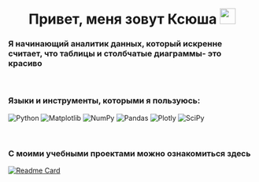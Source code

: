<h1 align="center">Привет, меня зовут Ксюша</a> 
<img src="https://github.com/blackcater/blackcater/raw/main/images/Hi.gif" height="32"/></h1>

### Я начинающий аналитик данных, который искренне считает, что таблицы и столбчатые диаграммы- это красиво 

&ensp;
&ensp;
### Языки и инструменты, которыми я пользуюсь:
![Python](https://img.shields.io/badge/python-3670A0?style=for-the-badge&logo=python&logoColor=ffdd54)
![Matplotlib](https://img.shields.io/badge/Matplotlib-%23ffffff.svg?style=for-the-badge&logo=Matplotlib&logoColor=black)
![NumPy](https://img.shields.io/badge/numpy-%23013243.svg?style=for-the-badge&logo=numpy&logoColor=white)
![Pandas](https://img.shields.io/badge/pandas-%23150458.svg?style=for-the-badge&logo=pandas&logoColor=white)
![Plotly](https://img.shields.io/badge/Plotly-%233F4F75.svg?style=for-the-badge&logo=plotly&logoColor=white)
![SciPy](https://img.shields.io/badge/SciPy-%230C55A5.svg?style=for-the-badge&logo=scipy&logoColor=%white)

&ensp;
&ensp;
&ensp;
&ensp;
### С моими учебными проектами можно ознакомиться здесь 
[![Readme Card](https://github-readme-stats.vercel.app/api/pin/?username=kseniiavlkva&repo=portfolio)](https://github.com/kseniiavlkva/portfolio)

